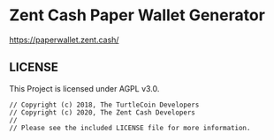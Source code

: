 # Zent Cash Paper Wallet Generator

https://paperwallet.zent.cash/

## LICENSE

This Project is licensed under AGPL v3.0.

```
// Copyright (c) 2018, The TurtleCoin Developers
// Copyright (c) 2020, The Zent Cash Developers
//
// Please see the included LICENSE file for more information.
```